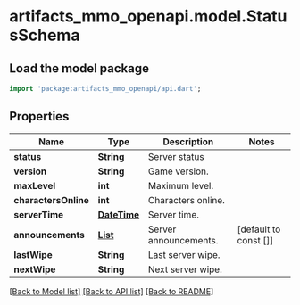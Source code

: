 # artifacts_mmo_openapi.model.StatusSchema

## Load the model package
```dart
import 'package:artifacts_mmo_openapi/api.dart';
```

## Properties
Name | Type | Description | Notes
------------ | ------------- | ------------- | -------------
**status** | **String** | Server status | 
**version** | **String** | Game version. | 
**maxLevel** | **int** | Maximum level. | 
**charactersOnline** | **int** | Characters online. | 
**serverTime** | [**DateTime**](DateTime.md) | Server time. | 
**announcements** | [**List<AnnouncementSchema>**](AnnouncementSchema.md) | Server announcements. | [default to const []]
**lastWipe** | **String** | Last server wipe. | 
**nextWipe** | **String** | Next server wipe. | 

[[Back to Model list]](../README.md#documentation-for-models) [[Back to API list]](../README.md#documentation-for-api-endpoints) [[Back to README]](../README.md)



